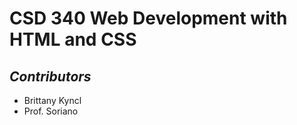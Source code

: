 # **CSD 340 Web Development with HTML and CSS**
## _Contributors_
* Brittany Kyncl
* Prof. Soriano



